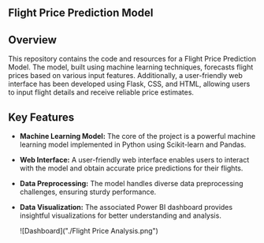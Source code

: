 

## Flight Price Prediction Model

## Overview
This repository contains the code and resources for a Flight Price Prediction Model. The model, built using machine learning techniques, forecasts flight prices based on various input features. Additionally, a user-friendly web interface has been developed using Flask, CSS, and HTML, allowing users to input flight details and receive reliable price estimates.

## Key Features
- **Machine Learning Model:** The core of the project is a powerful machine learning model implemented in Python using Scikit-learn and Pandas.
- **Web Interface:** A user-friendly web interface enables users to interact with the model and obtain accurate price predictions for their flights.
- **Data Preprocessing:** The model handles diverse data preprocessing challenges, ensuring sturdy performance.
- **Data Visualization:** The associated Power BI dashboard provides insightful visualizations for better understanding and analysis.

  ![Dashboard]("./Flight Price Analysis.png")


